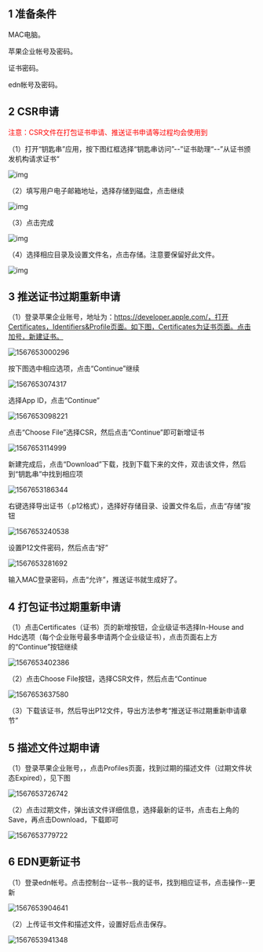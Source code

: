 ## 1 准备条件

MAC电脑。

苹果企业帐号及密码。

证书密码。

edn帐号及密码。

## 2 CSR申请

<font color="red">注意：CSR文件在打包证书申请、推送证书申请等过程均会使用到</font>

（1）打开“钥匙串”应用，按下图红框选择“钥匙串访问”--”证书助理“--”从证书颁发机构请求证书“ 

![img](image/clip_image002.png)

（2）填写用户电子邮箱地址，选择存储到磁盘，点击继续

![img](image/clip_image002-1567652502482.png)

（3）点击完成

![img](image/clip_image002-1567652625062.png)

（4）选择相应目录及设置文件名，点击存储。注意要保留好此文件。

![img](image/clip_image002-1567652676987.png)

## 3 推送证书过期重新申请

（1）登录苹果企业账号，地址为：https://developer.apple.com/，打开Certificates，Identifiers&Profile页面。如下图，Certificates为证书页面。点击加号，新建证书。

![1567653000296](image/1567653000296.png)

按下图选中相应选项，点击“Continue”继续

![1567653074317](image/1567653074317.png)

选择App ID，点击“Continue”

![1567653098221](image/1567653098221.png)

点击“Choose File”选择CSR，然后点击“Continue”即可新增证书

![1567653114999](image/1567653114999.png)

新建完成后，点击“Download”下载，找到下载下来的文件，双击该文件，然后到“钥匙串”中找到相应项

![1567653186344](image/1567653186344.png)

右键选择导出证书（.p12格式），选择好存储目录、设置文件名后，点击“存储”按钮

![1567653240538](image/1567653240538.png)

设置P12文件密码，然后点击“好”

![1567653281692](image/1567653281692.png)

输入MAC登录密码，点击“允许”，推送证书就生成好了。

## 4 打包证书过期重新申请

（1）点击Certificates（证书）页的新增按钮，企业级证书选择In-House and Hdc选项（每个企业账号最多申请两个企业级证书），点击页面右上方的“Continue”按钮继续

![1567653402386](image/1567653402386.png)

（2）点击Choose File按钮，选择CSR文件，然后点击“Continue

![1567653637580](image/1567653637580.png)

（3）下载该证书，然后导出P12文件，导出方法参考“推送证书过期重新申请章节”

## 5 描述文件过期申请

（1）登录苹果企业账号，，点击Profiles页面，找到过期的描述文件（过期文件状态Expired），见下图

![1567653726742](image/1567653726742.png)

（2）点击过期文件，弹出该文件详细信息，选择最新的证书，点击右上角的Save，再点击Download，下载即可

![1567653779722](image/1567653779722.png)

## 6 EDN更新证书

（1）登录edn帐号。点击控制台--证书--我的证书，找到相应证书，点击操作--更新

![1567653904641](image/1567653904641.png)

（2）上传证书文件和描述文件，设置好后点击保存。

![1567653941348](image/1567653941348.png)

